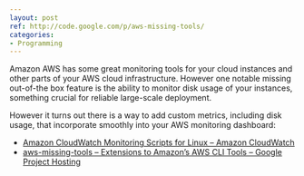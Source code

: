 ```yaml
---
layout: post
ref: http://code.google.com/p/aws-missing-tools/
categories:
- Programming
---
```


Amazon AWS has some great monitoring tools for your cloud instances and other parts of your AWS cloud infrastructure.  However one notable missing out-of-the box feature is the ability to monitor disk usage of your instances, something crucial for reliable large-scale deployment.

However it turns out there is a way to add custom metrics, including disk usage, that incorporate smoothly into your AWS monitoring dashboard:
* [Amazon CloudWatch Monitoring Scripts for Linux – Amazon CloudWatch](http://docs.amazonwebservices.com/AmazonCloudWatch/latest/DeveloperGuide/mon-scripts-perl.html)
* [aws-missing-tools – Extensions to Amazon’s AWS CLI Tools – Google Project Hosting](http://code.google.com/p/aws-missing-tools/)
